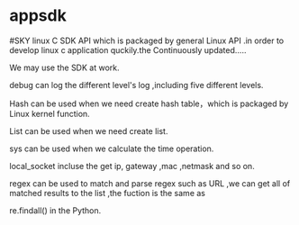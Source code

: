 # appsdk
#SKY
linux C SDK API which is packaged by general Linux API .in order to develop linux c application quckily.the Continuously updated.....

We may use the SDK at work.

debug  can log the different level's log ,including five different levels.

Hash can be used when we need create hash table，which is packaged by Linux kernel function.

List can be used when we need create list.

sys can be used when we calculate the time operation.

local_socket incluse the get ip, gateway ,mac ,netmask and so on.

regex can be used to match and parse regex such as URL ,we can get all of matched results to the list ,the fuction is the same as

re.findall() in the Python.
